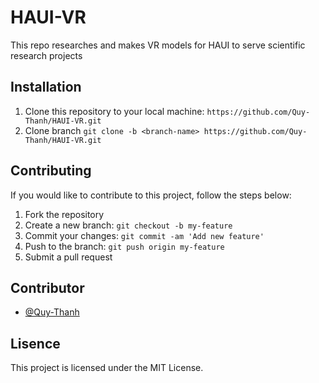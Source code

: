 # HAUI-VR
This repo researches and makes VR models for HAUI to serve scientific research projects

## Installation

1. Clone this repository to your local machine: `https://github.com/Quy-Thanh/HAUI-VR.git`
2. Clone branch `git clone -b <branch-name> https://github.com/Quy-Thanh/HAUI-VR.git`

## Contributing

If you would like to contribute to this project, follow the steps below:

1. Fork the repository
2. Create a new branch: `git checkout -b my-feature`
3. Commit your changes: `git commit -am 'Add new feature'`
4. Push to the branch: `git push origin my-feature`
5. Submit a pull request

## Contributor
- [@Quy-Thanh](https://github.com/Quy-Thanh)

## Lisence
This project is licensed under the MIT License.
